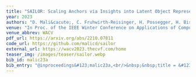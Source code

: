 ```yaml
---
title: "SAILOR: Scaling Anchors via Insights into Latent Object Representation"
year: 2023
authors: "D. Mali&cacute;, C. Fruhwirth-Reisinger, H. Possegger, H. Bischof"
venue: "In Proc. of the IEEE Winter Conference on Applications of Computer Vision"
venue_abbrev: WACV
pdf_url: https://arxiv.org/abs/2210.07811
code_url: https://github.com/malicd/sailor
external_url: https://wacv2023.thecvf.com/home
teaser_img: /images/teaser/sailor.webp
bib_id: malic23a
bib_entry: "@inproceedings&#123;malic23a,<br/>&nbsp;&nbsp;title = &#123;&#123;SAILOR: Scaling Anchors via Insights into Latent Object Representation&#125;&#125;,<br/>&nbsp;&nbsp;author = &#123;Du&#123;&#92;v&#123;s&#125;&#125;an Mali&#123;&#92;'c&#125; and Christian Fruhwirth-Reisinger and Horst Possegger and Horst Bischof&#125;,<br/>&nbsp;&nbsp;booktitle = &#123;Proc. of the IEEE Winter Conference on Applications of Computer Vision (WACV)&#125;,<br/>&nbsp;&nbsp;year = &#123;2023&#125;<br/>&#125;"
---
```


